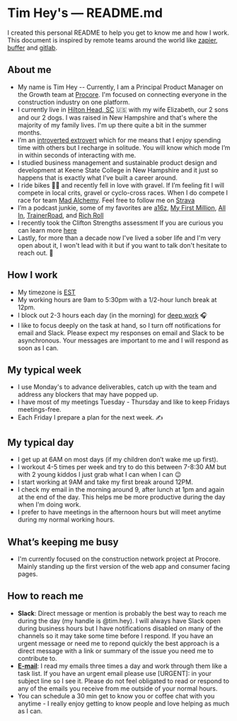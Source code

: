 # Tim Hey's — README.md

I created this personal README to help you get to know me and how I work. This document is inspired by remote teams around the world like [zapier](zapier.com), [buffer](buffer.com) and [gitlab](gitlab.com).

## About me

- My name is Tim Hey -- Currently, I am a Principal Product Manager on the Growth team at [Procore](procore.com). I'm focused on connecting everyone in the construction industry on one platform.
- I currently live in [Hilton Head, SC](https://www.google.com/maps/d/viewer?ie=UTF8&hl=en&msa=0&t=h&z=12&vpsrc=0&mid=1Qtqlbz0hl78M8NRbzRCdgw_NnP0&ll=32.16264174527876%2C-80.74548800000001) 🇺🇸 with my wife Elizabeth, our 2 sons and our 2 dogs. I was raised in New Hampshire and that's where the majority of my family lives. I'm up there quite a bit in the summer months. 
- I’m an [introverted extrovert](https://en.wikipedia.org/wiki/Extraversion_and_introversion) which for me means that I enjoy spending time with others but I recharge in solitude. You will know which mode I’m in within seconds of interacting with me.
- I studied business management and sustainable product design and development at Keene State College in New Hampshire and it just so happens that is exactly what I’ve built a career around.
- I ride bikes 🚴‍♂️ and recently fell in love with gravel. If I’m feeling fit I will compete in local crits, gravel or cyclo-cross races. When I do compete I race for team [Mad Alchemy](https://www.madalchemy.com/). Feel free to follow me on [Strava](https://www.strava.com/athletes/2610245) 
- I’m a podcast junkie, some of my favorites are [a16z](https://a16z.com/podcasts/), [My First Million](https://thehustle.co/my-first-million-podcast/), [All In](https://www.allinpodcast.co), [TrainerRoad](https://www.trainerroad.com/podcast), and [Rich Roll](https://www.richroll.com/)
- I recently took the Clifton Strengths assessment If you are curious you can learn more [here](https://gitlab.com/gitlab-org/growth/product/issues/797)
- Lastly, for more than a decade now I've lived a sober life and I'm very open about it, I won't lead with it but if you want to talk don't hesitate to reach out. 📣

## How I work

- My timezone is [EST](https://time.is/ET)
- My working hours are 9am to 5:30pm with a 1/2-hour lunch break at 12pm.
- I block out 2-3 hours each day (in the morning) for [deep work](https://www.calnewport.com/books/deep-work/) 🎧
- I like to focus deeply on the task at hand, so I turn off notifications for email and Slack. Please expect my responses on email and Slack to be asynchronous. Your messages are important to me and I will respond as soon as I can.

## My typical week

- I use Monday's to advance deliverables, catch up with the team and address any blockers that may have popped up. 
- I have most of my meetings Tuesday - Thursday and like to keep Fridays meetings-free.
- Each Friday I prepare a plan for the next week. ✍️


## My typical day

- I get up at 6AM on most days (if my children don’t wake me up first).
- I workout 4-5 times per week and try to do this between 7-8:30 AM but with 2 young kiddos I just grab what I can when I can 😉
- I start working at 9AM and take my first break around 12PM.
- I check my email in the morning around 9, after lunch at 1pm and again at the end of the day. This helps me be more productive during the day when I'm doing work. 
- I prefer to have meetings in the afternoon hours but will meet anytime during my normal working hours. 

## What’s keeping me busy

- I'm currently focused on the construction network project at Procore. Mainly standing up the first version of the web app and consumer facing pages. 

## How to reach me

- **Slack**: Direct message or mention is probably the best way to reach me during the day (my handle is @tim.hey). I will always have Slack open during business hours but I have notifications disabled on many of the channels so it may take some time before I respond. If you have an urgent message or need me to repond quickly the best approach is a direct message with a link or summary of the issue you need me to contribute to.
- <b>[E-mail](mailto:tim.hey@procore.com)</b>: I read my emails three times a day and work through them like a task list. If you have an urgent email please use [URGENT]: in your subject line so I see it. Please do not feel obligated to read or respond to any of the emails you receive from me outside of your normal hours.
- You can schedule a 30 min get to know you or coffee chat with you anytime - I really enjoy getting to know people and love helping as much as I can. 
